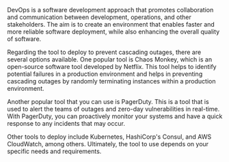 DevOps is a software development approach that promotes collaboration and communication between development, operations, and other stakeholders. The aim is to create an environment that enables faster and more reliable software deployment, while also enhancing the overall quality of software.

Regarding the tool to deploy to prevent cascading outages, there are several options available. One popular tool is Chaos Monkey, which is an open-source software tool developed by Netflix. This tool helps to identify potential failures in a production environment and helps in preventing cascading outages by randomly terminating instances within a production environment.

Another popular tool that you can use is PagerDuty. This is a tool that is used to alert the teams of outages and zero-day vulnerabilities in real-time. With PagerDuty, you can proactively monitor your systems and have a quick response to any incidents that may occur.

Other tools to deploy include Kubernetes, HashiCorp's Consul, and AWS CloudWatch, among others. Ultimately, the tool to use depends on your specific needs and requirements.

